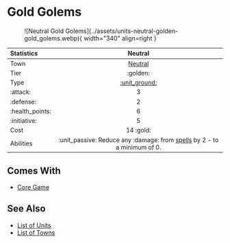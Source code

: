 # Gold Golems

<figure markdown="span">
    ![Neutral Gold Golems](../assets/units-neutral-golden-gold_golems.webp){ width="340" align=right }
</figure>


| Statistics | Neutral |
| :--- | :---: |
| Town | [Neutral](../towns/neutral.md) |
| Tier | :golden: |
| Type | [:unit_ground:](../keywords/ground_unit.md) |
| :attack: | 3 |
| :defense: | 2 |
| :health_points: | 6 |
| :initiative: | 5 |
| Cost | 14 :gold: |
| Abilities | :unit_passive: Reduce any :damage: from [spells](../spells/index.md) by 2 - to a minimum of 0. |


## Comes With

- [Core Game](../content/core_game.md)


## See Also

- [List of Units](index.md)
- [List of Towns](../towns/index.md)